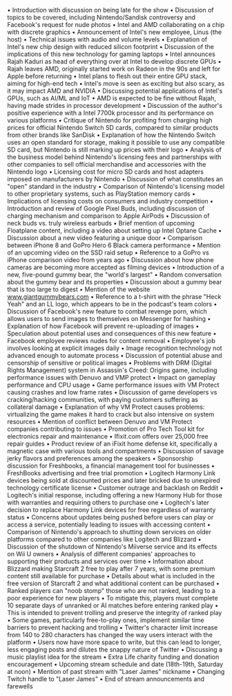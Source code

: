 • Introduction with discussion on being late for the show
• Discussion of topics to be covered, including Nintendo/Sandisk controversy and Facebook's request for nude photos
• Intel and AMD collaborating on a chip with discrete graphics
• Announcement of Intel's new employee, Linus (the host)
• Technical issues with audio and volume levels
• Explanation of Intel's new chip design with reduced silicon footprint
• Discussion of the implications of this new technology for gaming laptops
• Intel announces Rajah Kaduri as head of everything over at Intel to develop discrete GPUs
• Rajah leaves AMD, originally started work on Radeon in the 90s and left for Apple before returning
• Intel plans to flesh out their entire GPU stack, aiming for high-end tech
• Intel's move is seen as exciting but also scary, as it may impact AMD and NVIDIA
• Discussing potential applications of Intel's GPUs, such as AI/ML and IoT
• AMD is expected to be fine without Rajah, having made strides in processor development
• Discussion of the author's positive experience with a Intel 7700k processor and its performance on various platforms
• Critique of Nintendo for profiting from charging high prices for official Nintendo Switch SD cards, compared to similar products from other brands like SanDisk
• Explanation of how the Nintendo Switch uses an open standard for storage, making it possible to use any compatible SD card, but Nintendo is still marking up prices with their logo
• Analysis of the business model behind Nintendo's licensing fees and partnerships with other companies to sell official merchandise and accessories with the Nintendo logo
• Licensing cost for micro SD cards and host adapters imposed on manufacturers by Nintendo
• Discussion of what constitutes an "open" standard in the industry
• Comparison of Nintendo's licensing model to other proprietary systems, such as PlayStation memory cards
• Implications of licensing costs on consumers and industry competition
• Introduction and review of Google Pixel Buds, including discussion of charging mechanism and comparison to Apple AirPods
• Discussion of neck buds vs. truly wireless earbuds
• Brief mention of upcoming Floatplane content, including a video about setting up Intel Optane Cache
• Discussion about a new video featuring a unique door
• Comparison between iPhone 8 and GoPro Hero 6 Black camera performance
• Mention of an upcoming video on the SSD raid setup
• Reference to a GoPro vs iPhone comparison video from years ago
• Discussion about how phone cameras are becoming more accepted as filming devices
• Introduction of a new, five-pound gummy bear, the "world's largest"
• Random conversation about the gummy bear and its properties
• Discussion about a gummy bear that is too large to digest
• Mention of the website www.giantgummybears.com
• Reference to a t-shirt with the phrase "Heck Yeah" and an LL logo, which appears to be in the podcast's team colors
• Discussion of Facebook's new feature to combat revenge porn, which allows users to send images to themselves on Messenger for hashing
• Explanation of how Facebook will prevent re-uploading of images
• Speculation about potential uses and consequences of this new feature
• Facebook employee reviews nudes for content removal
• Employee's job involves looking at explicit images daily
• Image recognition technology not advanced enough to automate process
• Discussion of potential abuse and censorship of sensitive or political images
• Problems with DRM (Digital Rights Management) system in Assassin's Creed: Origins game, including performance issues with Denuvo and VMP protect
• Impact on gameplay performance and CPU usage
• Game performance issues with VM Protect causing crashes and low frame rates
• Discussion of game developers vs cracking/hacking communities, with paying customers suffering as collateral damage
• Explanation of why VM Protect causes problems: virtualizing the game makes it hard to crack but also intensive on system resources
• Mention of conflict between Denuvo and VM Protect companies contributing to issues
• Promotion of Pro Tech Tool kit for electronics repair and maintenance
• Ifixit.com offers over 25,000 free repair guides
• Product review of an iFixit home defense kit, specifically a magnetic case with various tools and compartments
• Discussion of savage jerky flavors and preferences among the speakers
• Sponsorship discussion for Freshbooks, a financial management tool for businesses
• FreshBooks advertising and free trial promotion
• Logitech Harmony Link devices being sold at discounted prices and later bricked due to unexpired technology certificate license
• Customer outrage and backlash on Reddit
• Logitech's initial response, including offering a new Harmony Hub for those with warranties and requiring others to purchase one
• Logitech's later decision to replace Harmony Link devices for free regardless of warranty status
• Concerns about updates being pushed before users can play or access a service, potentially leading to issues with accessing content
• Comparison of Nintendo's approach to shutting down services on older platforms compared to other companies like Logitech and Blizzard
• Discussion of the shutdown of Nintendo's Miiverse service and its effects on Wii U owners
• Analysis of different companies' approaches to supporting their products and services over time
• Information about Blizzard making Starcraft 2 free to play after 7 years, with some premium content still available for purchase
• Details about what is included in the free version of Starcraft 2 and what additional content can be purchased
• Ranked players can "noob stomp" those who are not ranked, leading to a poor experience for new players
• To mitigate this, players must complete 10 separate days of unranked or AI matches before entering ranked play
• This is intended to prevent trolling and preserve the integrity of ranked play
• Some games, particularly free-to-play ones, implement similar time barriers to prevent hacking and trolling
• Twitter's character limit increase from 140 to 280 characters has changed the way users interact with the platform
• Users now have more space to write, but this can lead to longer, less engaging posts and dilutes the snappy nature of Twitter
• Discussing a music playlist idea for the stream
• Extra Life charity funding and donation encouragement
• Upcoming stream schedule and date (18th-19th, Saturday at noon)
• Mention of past stream with "Laser James" nickname
• Changing Twitch handle to "Laser James"
• End of stream announcements and farewells